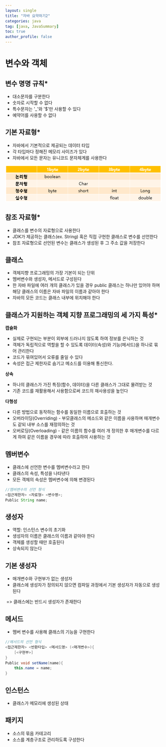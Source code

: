 ```yaml
---
layout: single
title: "자바 요약하기2"
categories: java
tag: [java, JavaSummary]
toc: true
author_profile: false  
---
```

# 변수와 객체

## 변수 명명 규칙*

* 대소문자를 구분한다
* 숫자로 시작할 수 없다
* 특수문자는 '_'와 '$'만 사용할 수 있다
* 예약어를 사용할 수 없다



## 기본 자료형*

* 자바에서 기본적으로 제공되는 데이터 타입
* 각 타입마다 정해진 메모리 사이즈가 있다
* 자바에서 모든 문자는 유니코드 문자체계를 사용한다

<img src="../../images/JavaSummary/JavaSummary2/image1.png" style="zoom: 90%;"  >



## 참조 자료형*

* 클래스를 변수의 자료형으로 사용한다
* JDK가 제공하는 클래스(ex. String) 혹은 직접 구현한 클래스로 변수를 선언한다
* 참조 자료형으로 선언된 변수는 클래스가 생성된 후 그 주소 값을 저장한다



## 클래스

* 객체지향 프로그래밍의 가장 기본이 되는 단위
* 멤버변수와 생성자, 메서드로 구성된다
* 한 자바 파일에 여러 개의 클래스가 있을 경우 public 클래스는 하나만 있어야 하며 해당 클래스의 이름은 자바 파일의 이름과 같아야 한다
* 자바의 모든 코드는 클래스 내부에 위치해야 한다



## 클래스가 지원하는 객체 지향 프로그래밍의 세 가지 특성*

**캡슐화**

* 실제로 구현되는 부분이 외부에 드러나지 않도록 하여 정보를 은닉하는 것
* 객체가 독립적으로 역할을 할 수 있도록 데이터(속성)와 기능(메서드)을 하나로 묶어 관리한다
* 코드가 묶여있어서 오류를 줄일 수 있다
* 속성은 접근 제한자로 숨기고 메소드를 이용해 통신한다.

**상속**

* 하나의 클래스가 가진 특징(함수, 데이터)을 다른 클래스가 그대로 물려받는 것
* 기존 코드를 재활용해서 사용함으로써 코드의 재사용성을 높인다

**다형성**

- 다른 방법으로 동작하는 함수를 동일한 이름으로 호출하는 것
- 오버라이딩(Overriding) - 부모클래스의 메소드와 같은 이름을 사용하며 매개변수도 같되 내부 소스를 재정의하는 것
- 오버로딩(Overloading) - 같은 이름의 함수를 여러 개 정의한 후 매개변수를 다르게 하여 같은 이름을 경우에 따라 호출하여 사용하는 것



## 멤버변수

* 클래스에 선언한 변수를 멤버변수라고 한다
* 클래스의 속성, 특성을 나타낸다
* 모든 객체의 속성은 멤버변수에 의해 변경된다

```java
//멤버변수의 선언 형식
<접근제한자> <자료형> <변수명>;
Public String name;
```



## 생성자

* 역할: 인스턴스 변수의 초기화
* 생성자의 이름은 클래스의 이름과 같아야 한다
* 객체를 생성할 때만 호출된다
* 상속되지 않는다



## 기본 생성자

* 매개변수와 구현부가 없는 생성자
* 클래스에 생성자가 정의되지 않으면 컴파일 과정에서 기본 생성자가 자동으로 생성된다

​	=> 클래스에는 반드시 생성자가 존재한다



## 메서드

* 멤버 변수를 사용해 클래스의 기능을 구현한다

```java
//메서드의 선언 형식
<접근제한자> <반환타입> <메서드명> (<매개변수>){
	[<구현부>]
}
Public void setName(name){
	this.name = name;
}
```



## 인스턴스

* 클래스가 메모리에 생성된 상태



## 패키지

* 소스의 묶음 카테고리
* 소스를 계층구조로 관리하도록 구성한다
